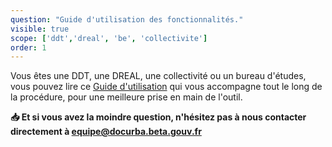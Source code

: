```yaml
---
question: "Guide d'utilisation des fonctionnalités."
visible: true
scope: ['ddt','dreal', 'be', 'collectivite']
order: 1
---
```


Vous êtes une DDT, une DREAL, une collectivité ou un bureau d'études, vous pouvez lire ce [Guide d'utilisation](https://pad.incubateur.net/s/8Yrfr_VA8) qui vous accompagne tout le long de la procédure, pour une meilleure prise en main de l'outil.

**:inbox_tray: Et si vous avez la moindre question, n'hésitez pas à nous contacter directement à equipe@docurba.beta.gouv.fr**
